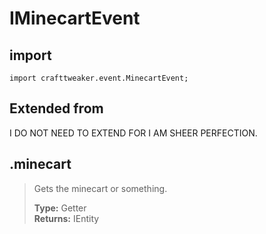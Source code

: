 # IMinecartEvent

## import
`import crafttweaker.event.MinecartEvent;`

## Extended from
I DO NOT NEED TO EXTEND FOR I AM SHEER PERFECTION.

## .minecart
> Gets the minecart or something.
>
> **Type:** Getter  
> **Returns:** IEntity